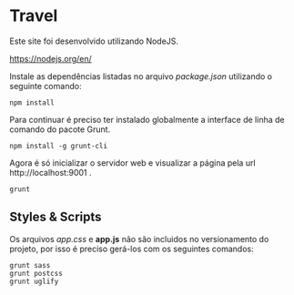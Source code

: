 # Travel

Este site foi desenvolvido utilizando NodeJS.

https://nodejs.org/en/

Instale as dependências listadas no arquivo _package.json_ utilizando o seguinte comando:

	npm install

Para continuar é preciso ter instalado globalmente a interface de linha de comando do pacote Grunt.

	npm install -g grunt-cli 

Agora é só inicializar o servidor web e visualizar a página pela url http://localhost:9001 .

	grunt


## Styles & Scripts

Os arquivos _app.css_  e __app.js__ não são incluidos no versionamento do projeto, por isso é preciso gerá-los com os seguintes comandos:

    grunt sass
    grunt postcss
    grunt uglify

